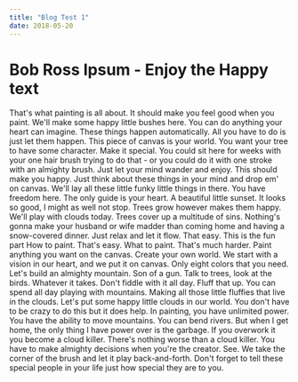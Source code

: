 ```yaml
---
title: "Blog Test 1"
date: 2018-05-20
---
```


# Bob Ross Ipsum - Enjoy the Happy text


That's what painting is all about. It should make you feel good when you paint. We'll make some happy little bushes here. You can do anything your heart can imagine. These things happen automatically. All you have to do is just let them happen. This piece of canvas is your world. You want your tree to have some character. Make it special.
You could sit here for weeks with your one hair brush trying to do that - or you could do it with one stroke with an almighty brush. Just let your mind wander and enjoy. This should make you happy. Just think about these things in your mind and drop em' on canvas. We'll lay all these little funky little things in there. You have freedom here. The only guide is your heart.
A beautiful little sunset. It looks so good, I might as well not stop. Trees grow however makes them happy. We'll play with clouds today. Trees cover up a multitude of sins.
Nothing's gonna make your husband or wife madder than coming home and having a snow-covered dinner. Just relax and let it flow. That easy. This is the fun part How to paint. That's easy. What to paint. That's much harder. Paint anything you want on the canvas. Create your own world. We start with a vision in our heart, and we put it on canvas.
Only eight colors that you need. Let's build an almighty mountain. Son of a gun. Talk to trees, look at the birds. Whatever it takes. Don't fiddle with it all day.
Fluff that up. You can spend all day playing with mountains. Making all those little fluffies that live in the clouds. Let's put some happy little clouds in our world. You don't have to be crazy to do this but it does help.
In painting, you have unlimited power. You have the ability to move mountains. You can bend rivers. But when I get home, the only thing I have power over is the garbage. If you overwork it you become a cloud killer. There's nothing worse than a cloud killer. You have to make almighty decisions when you're the creator. See. We take the corner of the brush and let it play back-and-forth. Don't forget to tell these special people in your life just how special they are to you.

